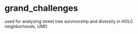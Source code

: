 # grand_challenges
used for analyzing street tree survivorship and diversity in HOLC neighborhoods, UMD
